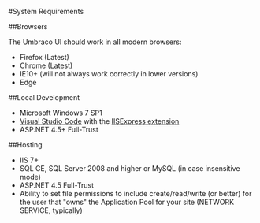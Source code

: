 #System Requirements

##Browsers

The Umbraco UI should work in all modern browsers:

* Firefox (Latest)
* Chrome (Latest)
* IE10+ (will not always work correctly in lower versions)
* Edge

##Local Development
* Microsoft Windows 7 SP1
* [Visual Studio Code](https://code.visualstudio.com/) with the [IISExpress extension](https://marketplace.visualstudio.com/items?itemName=warren-buckley.iis-express)
* ASP.NET 4.5+ Full-Trust

##Hosting
* IIS 7+
* SQL CE, SQL Server 2008 and higher or MySQL (in case insensitive mode)
* ASP.NET 4.5 Full-Trust
* Ability to set file permissions to include create/read/write (or better) for the user that "owns" the Application Pool for your site (NETWORK SERVICE, typically)
